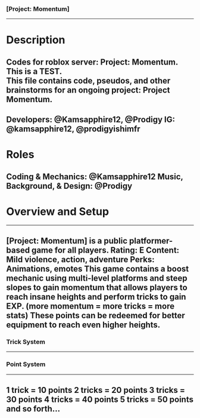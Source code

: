 ### [Project: Momentum] ###
---
# Description

Codes for roblox server: Project: Momentum. This is a TEST.  
This file contains code, pseudos, and other brainstorms for an ongoing project: Project Momentum.
---
Developers: @Kamsapphire12, @Prodigy
IG: @kamsapphire12, @prodigyishimfr
---
# Roles 

Coding & Mechanics: @Kamsapphire12
Music, Background, & Design: @Prodigy
---
# Overview and Setup
--------------------------------------------------------------
[Project: Momentum] is a public platformer-based game for all players. 
Rating: E
Content: Mild violence, action, adventure
Perks: Animations, emotes
This game contains a boost mechanic using multi-level platforms and steep slopes to gain momentum that allows players to reach insane heights and perform tricks to gain EXP. (more momentum = more tricks = more stats)
These points can be redeemed for better equipment to reach even higher heights.
--------------------------------------------------------------
### Trick System ###
--------------------------------------------------------------
### Point System ###
--------------------------------------------------------------
1 trick = 10 points
2 tricks = 20 points
3 tricks = 30 points
4 tricks = 40 points
5 tricks = 50 points
and so forth...
--------------------------------------------------------------

